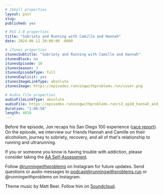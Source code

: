 ```yaml
---
# Jekyll properties
layout: post
slug:
published: yes

# RSS 2.0 properties
title: "Sobriety and Running with Camille and Hannah"
date: 2024-06-11 20:00:00 -0600

# iTunes properties
itunesSubtitle: "Sobriety and Running with Camille and Hannah"
itunesBlock: no
itunesEpisode: 10
itunesSeason: 3
itunesEpisodeType: full
itunesExplicit: yes
itunesImageLinkType: absolute
itunesImage: https://episodes.runningwithproblems.run/cover.png

# Audio file properties
audioFileLinkType: absolute
audioFile: https://episodes.runningwithproblems.run/s3_ep10_hannah_and_camille.mp3
duration: "1:06:58"
length: 4018
---
```


Before the episode, Jon recaps his San Diego 100 experience ([race report](https://joneisen.me/running/2024/06/10/san-diego-100-2024.html)). On the episode, we interview our friends Hannah and Camille on their alcoholism, journey to sobriety, recovery, and all of that's relationship to running and ultrarunning.

If you or someone you know is having trouble with addiction, please consider taking the [AA Self-Assessment](https://www.aa.org/self-assessment).

Follow [@runningwithproblems](https://www.instagram.com/runningwithproblems/) on Instagram for future updates. Send questions or audio messages to podcast@runningwithproblems.run or @runningwithproblems on Instagram.

Theme music by Matt Beer. Follow him on [Soundcloud](https://soundcloud.com/mattbeermusic).
